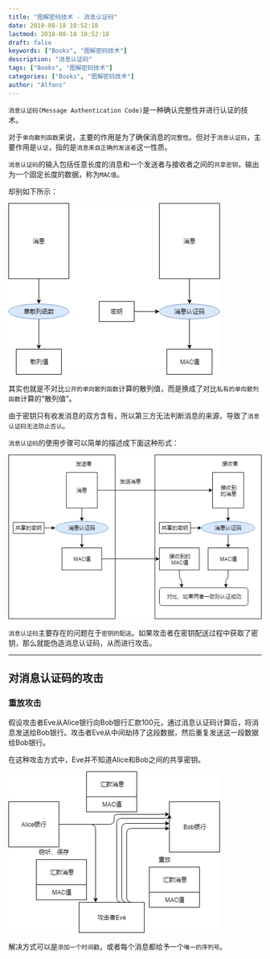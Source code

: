 ```yaml
---
title: "图解密码技术 - 消息认证码"
date: 2018-08-18 10:52:18
lastmod: 2018-08-18 10:52:18
draft: false
keywords: ["Books", "图解密码技术"]
description: "消息认证码"
tags: ["Books", "图解密码技术"]
categories: ["Books", "图解密码技术"]
author: "Alfons"
---
```


`消息认证码(Message Authentication Code)`是一种确认完整性并进行认证的技术。

对于`单向散列函数`来说，主要的作用是为了确保消息的`完整性`。但对于`消息认证码`，主要作用是`认证`，指的是`消息来自正确的发送者`这一性质。

`消息认证码`的输入包括任意长度的消息和一个发送者与接收者之间的`共享密钥`，输出为一个固定长度的数据，称为`MAC值`。

<!--more-->

却别如下所示：

![8-MAC-Compare-Hash](/images/Books/ProfessionBooks/图解密码技术/8-MAC-Compare-Hash.png)

其实也就是不对比`公开的单向散列函数`计算的散列值，而是换成了对比`私有的单向散列函数`计算的“散列值”。

由于密钥只有收发消息的双方含有，所以第三方无法判断消息的来源，导致了`消息认证码无法防止否认`。

`消息认证码`的使用步骤可以简单的描述成下面这种形式：

![8-MAC-Process](/images/Books/ProfessionBooks/图解密码技术/8-MAC-Process.png)

`消息认证码`主要存在的问题在于`密钥的配送`。如果攻击者在密钥配送过程中获取了密钥，那么就能伪造消息认证码，从而进行攻击。

-------------------

## 对消息认证码的攻击

### 重放攻击

假设攻击者Eve从Alice银行向Bob银行汇款100元，通过消息认证码计算后，将消息发送给Bob银行。攻击者Eve从中间劫持了这段数据，然后重复发送这一段数据给Bob银行。

在这种攻击方式中，Eve并不知道Alice和Bob之间的共享密钥。

![8-MAC-Attack](/images/Books/ProfessionBooks/图解密码技术/8-MAC-Attack.png)

解决方式可以是`添加一个时间戳`，或者每个消息都给予一个`唯一的序列号`。